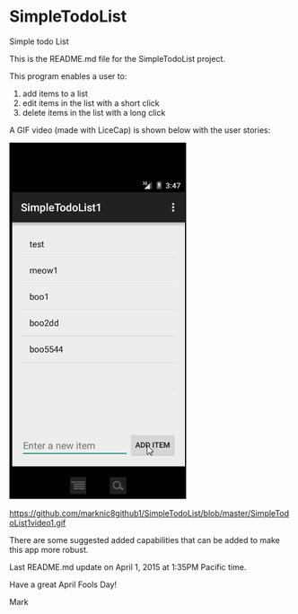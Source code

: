 # SimpleTodoList
Simple todo List

This is the README.md file for the SimpleTodoList project.

This program enables a user to:

 1. add items to a list
 2. edit items in the list with a short click
 3. delete items in the list with a long click

A GIF video (made with LiceCap) is shown below with the user stories:

![My Video Walkthrough](SimpleTodoList1video1.gif)

https://github.com/marknic8github1/SimpleTodoList/blob/master/SimpleTodoList1video1.gif

There are some suggested added capabilities that can be added to make this app more robust.

Last README.md update on April 1, 2015 at 1:35PM Pacific time.

Have a great April Fools Day!

Mark
